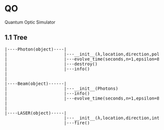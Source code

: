 # QO
Quantum Optic Simulator
<h2>1.1 Tree</h2>
<pre>
|----Photon(object)----|
|                      |---__init__(λ,location,direction,polarization=(1,0))
|                      |---evolve_time(seconds,n=1,epsilon=8.8541878128e-12)
|                      |---destroy()
|                      |---info()
|
|
|----Beam(object)------|
|                      |---__init__(Photons)
|                      |---info()
|                      |---evolve_time(seconds,n=1,epsilon=8.8541878128e-12)
|
|
|----LASER(object)-----|
                       |---__init__(λ,location,direction,intensity)
                       |---fire()

</pre>
